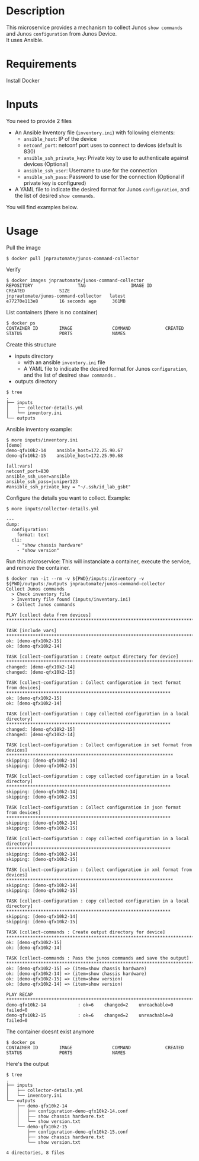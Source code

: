 # Description 

This microservice provides a mechanism to collect Junos `show commands` and Junos `configuration` from Junos Device.  
It uses Ansible. 

# Requirements

Install Docker 

# Inputs

You need to provide 2 files
- An Ansible Inventory file (`inventory.ini`) with following elements:
  - `ansible_host`: IP of the device
  - `netconf_port`: netconf port uses to connect to devices (default is 830)
  - `ansible_ssh_private_key`: Private key to use to authenticate against devices (Optional)
  - `ansible_ssh_user`: Username to use for the connection
  - `ansible_ssh_pass`: Password to use for the connection (Optional if private key is configured)
- A YAML file to indicate the desired format for Junos `configuration`, and the list of desired `show commands`.  

You will find examples below.  

# Usage

Pull the image
```
$ docker pull jnprautomate/junos-command-collector
```
Verify
```
$ docker images jnprautomate/junos-command-collector
REPOSITORY                 TAG                 IMAGE ID            CREATED             SIZE
jnprautomate/junos-command-collector   latest              e77270e113e8        16 seconds ago      361MB
```
List containers (there is no container)
```
$ docker ps
CONTAINER ID        IMAGE               COMMAND             CREATED             STATUS              PORTS               NAMES
```
Create this structure
- inputs directory
   - with an ansible `inventory.ini` file 
   - A YAML file to indicate the desired format for Junos `configuration`, and the list of desired `show commands` .    
- outputs directory
```
$ tree
.
├── inputs
│   ├── collector-details.yml
│   └── inventory.ini
└── outputs

```
Ansible inventory example: 
```
$ more inputs/inventory.ini
[demo]
demo-qfx10k2-14    ansible_host=172.25.90.67
demo-qfx10k2-15    ansible_host=172.25.90.68

[all:vars]
netconf_port=830
ansible_ssh_user=ansible
ansible_ssh_pass=juniper123
#ansible_ssh_private_key = "~/.ssh/id_lab_gsbt"
```

Configure the details you want to collect. Example:   
```
$ more inputs/collector-details.yml

---
dump:
  configuration:
    format: text
  cli:
    - "show chassis hardware"
    - "show version"
```

Run this microservice: This will instanciate a container, execute the service, and remove the container.  
```
$ docker run -it --rm -v ${PWD}/inputs:/inventory -v ${PWD}/outputs:/outputs jnprautomate/junos-command-collector
Collect Junos commands
  > Check inventory file
  > Inventory file found (inputs/inventory.ini)
  > Collect Junos commands

PLAY [collect data from devices] **************************************************************************************************************

TASK [include_vars] ***************************************************************************************************************************
ok: [demo-qfx10k2-15]
ok: [demo-qfx10k2-14]

TASK [collect-configuration : Create output directory for device] *****************************************************************************
changed: [demo-qfx10k2-14]
changed: [demo-qfx10k2-15]

TASK [collect-configuration : Collect configuration in text format from devices] **************************************************************
ok: [demo-qfx10k2-15]
ok: [demo-qfx10k2-14]

TASK [collect-configuration : Copy collected configuration in a local directory] **************************************************************
changed: [demo-qfx10k2-15]
changed: [demo-qfx10k2-14]

TASK [collect-configuration : Collect configuration in set format from devices] ***************************************************************
skipping: [demo-qfx10k2-14]
skipping: [demo-qfx10k2-15]

TASK [collect-configuration : copy collected configuration in a local directory] **************************************************************
skipping: [demo-qfx10k2-14]
skipping: [demo-qfx10k2-15]

TASK [collect-configuration : Collect configuration in json format from devices] **************************************************************
skipping: [demo-qfx10k2-14]
skipping: [demo-qfx10k2-15]

TASK [collect-configuration : copy collected configuration in a local directory] **************************************************************
skipping: [demo-qfx10k2-14]
skipping: [demo-qfx10k2-15]

TASK [collect-configuration : Collect configuration in xml format from devices] ***************************************************************
skipping: [demo-qfx10k2-14]
skipping: [demo-qfx10k2-15]

TASK [collect-configuration : copy collected configuration in a local directory] **************************************************************
skipping: [demo-qfx10k2-14]
skipping: [demo-qfx10k2-15]

TASK [collect-commands : Create output directory for device] **********************************************************************************
ok: [demo-qfx10k2-15]
ok: [demo-qfx10k2-14]

TASK [collect-commands : Pass the junos commands and save the output] *************************************************************************
ok: [demo-qfx10k2-15] => (item=show chassis hardware)
ok: [demo-qfx10k2-14] => (item=show chassis hardware)
ok: [demo-qfx10k2-15] => (item=show version)
ok: [demo-qfx10k2-14] => (item=show version)

PLAY RECAP ************************************************************************************************************************************
demo-qfx10k2-14            : ok=6    changed=2    unreachable=0    failed=0
demo-qfx10k2-15            : ok=6    changed=2    unreachable=0    failed=0
```
The container doesnt exist anymore
```
$ docker ps
CONTAINER ID        IMAGE               COMMAND             CREATED             STATUS              PORTS               NAMES
```
Here's the output
```
$ tree
.
├── inputs
│   ├── collector-details.yml
│   └── inventory.ini
└── outputs
    ├── demo-qfx10k2-14
    │   ├── configuration-demo-qfx10k2-14.conf
    │   ├── show chassis hardware.txt
    │   └── show version.txt
    └── demo-qfx10k2-15
        ├── configuration-demo-qfx10k2-15.conf
        ├── show chassis hardware.txt
        └── show version.txt

4 directories, 8 files

```

